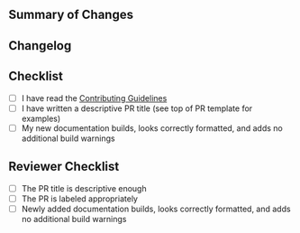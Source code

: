 <!-- Thank you for contributing to ManimCommunity!
Before filling in the details, ensure:
- The title of your PR gives a descriptive summary to end-users. Some examples:
  - Fixed last animations not running to completion
  - Added gradient support and documentation for SVG files
-->
## Summary of Changes

## Changelog
<!-- Optional: more descriptive changelog entry than just the title for the upcoming
release. Write RST between the following start and end comments.-->
<!--changelog-start-->
<!--changelog-end-->

## Checklist
- [ ] I have read the [Contributing Guidelines](https://docs.manim.community/en/latest/contributing.html)
- [ ] I have written a descriptive PR title (see top of PR template for examples)
- [ ] My new documentation builds, looks correctly formatted, and adds no additional build warnings

<!-- Do not modify the lines below. These are for the reviewers of your PR -->
## Reviewer Checklist
- [ ] The PR title is descriptive enough
- [ ] The PR is labeled appropriately
- [ ] Newly added documentation builds, looks correctly formatted, and adds no additional build warnings
